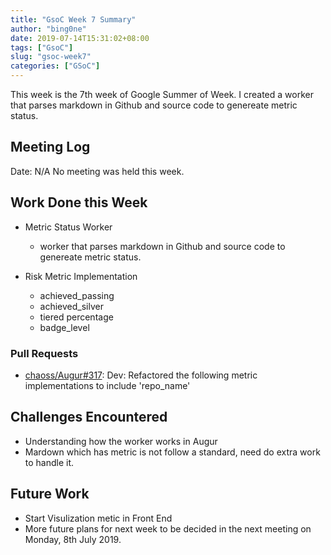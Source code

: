 ```yaml
---
title: "GsoC Week 7 Summary"
author: "bing0ne"
date: 2019-07-14T15:31:02+08:00
tags: ["GsoC"]
slug: "gsoc-week7"
categories: ["GSoC"]
---
```


This week is the 7th week of Google Summer of Week. I created a worker that parses markdown in Github and source code to genereate metric status. 

<!--more-->

## Meeting Log

Date: N/A 
No meeting was held this week.


## Work Done this Week

- Metric Status Worker 
  - worker that parses markdown in Github and source code to genereate metric status.

- Risk Metric Implementation 
  - achieved_passing
  - achieved_silver
  - tiered percentage
  - badge_level

### Pull Requests
- [chaoss/Augur#317](https://github.com/chaoss/augur/pull/317): Dev: Refactored the following metric implementations to include 'repo_name' 


## Challenges Encountered
* Understanding how the worker works in Augur 
* Mardown which has metric is not follow a standard, need do extra work to handle it. 


## Future Work 
- Start Visulization metic in Front End  
- More future plans for next week to be decided in the next meeting on Monday, 8th July 2019.

